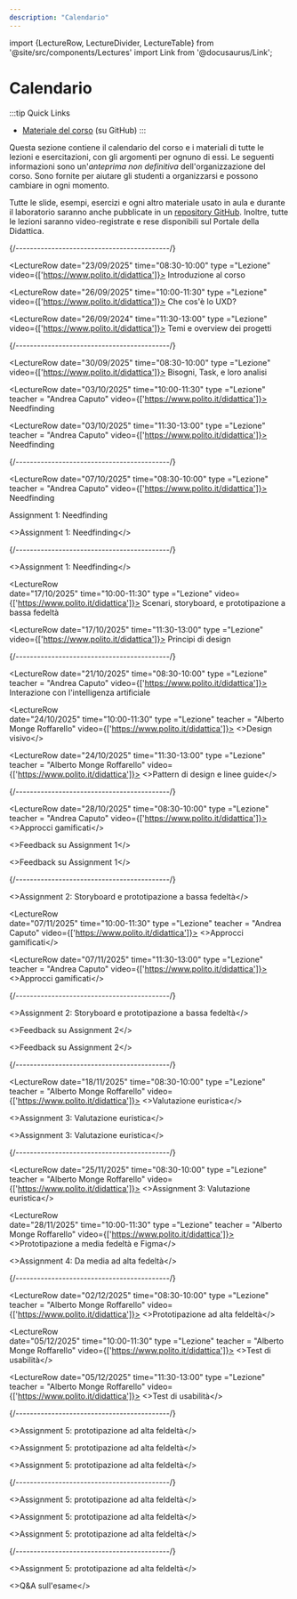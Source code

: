 ```yaml
---
description: "Calendario" 
---
```


import {LectureRow, LectureDivider, LectureTable} from '@site/src/components/Lectures'
import Link from '@docusaurus/Link';


# Calendario 

:::tip Quick Links
* [Materiale del corso](https://github.com/polito-uxd-2025/materiale) (su GitHub)
:::

Questa sezione contiene il calendario del corso e i materiali di tutte le lezioni e esercitazioni, con gli argomenti per ognuno di essi. Le seguenti informazioni sono un'*anteprima non definitiva* dell'organizzazione del corso. Sono fornite per aiutare gli studenti a organizzarsi e possono cambiare in ogni momento.

Tutte le slide, esempi, esercizi e ogni altro materiale usato in aula e durante il laboratorio saranno anche pubblicate in un [repository GitHub](https://github.com/polito-uxd-2025/materiale). Inoltre, tutte le lezioni saranno video-registrate e rese disponibili sul Portale della Didattica.

<LectureTable defaultTeacher="Alberto Monge Roffarello" defaultType="Lecture" showMaterial={false} language='IT'>

<LectureDivider topic='Settimana 1'/>{/*-------------------------------------------*/}
 
<LectureRow
    date="23/09/2025" time="08:30-10:00" type ="Lezione" video={['https://www.polito.it/didattica']}>
    <Link to="https://polito-uxd-2025.github.io/materiale/slides/00-intro.pdf">Introduzione al corso</Link>
</LectureRow>

<LectureRow 
    date="26/09/2025" time="10:00-11:30" type ="Lezione" video={['https://www.polito.it/didattica']}>
    <Link to="https://polito-uxd-2025.github.io/materiale/slides/01-whatisUXD.pdf">Che cos'è lo UXD?</Link>
</LectureRow>

<LectureRow
    date="26/09/2024" time="11:30-13:00" type ="Lezione" video={['https://www.polito.it/didattica']}>
    <Link to="https://polito-uxd-2025.github.io/materiale/slides/02-themes-projects-overview.pdf">Temi e overview dei progetti</Link>
</LectureRow>

<LectureDivider topic='Settimana 2'/>{/*-------------------------------------------*/}

<LectureRow
    date="30/09/2025" time="08:30-10:00" type ="Lezione" video={['https://www.polito.it/didattica']}>
    <Link to="https://polito-uxd-2025.github.io/materiale/slides/03-users-needs-tasks.pdf">Bisogni, Task, e loro analisi </Link>
</LectureRow>

<LectureRow 
    date="03/10/2025" time="10:00-11:30" type ="Lezione" teacher = "Andrea Caputo" video={['https://www.polito.it/didattica']}>
    <Link to="https://polito-uxd-2025.github.io/materiale/slides/04-needfinding.pdf">Needfinding</Link>
</LectureRow>
    
<LectureRow
    date="03/10/2025" time="11:30-13:00" type ="Lezione" teacher = "Andrea Caputo" video={['https://www.polito.it/didattica']}>
    <Link to="https://polito-uxd-2025.github.io/materiale/slides/04-needfinding.pdf">Needfinding</Link>
</LectureRow>

<LectureDivider topic='Settimana 3'/>{/*-------------------------------------------*/}

<LectureRow
    date="07/10/2025" time="08:30-10:00" type ="Lezione" teacher = "Andrea Caputo" video={['https://www.polito.it/didattica']}>
    <Link to="https://polito-uxd-2025.github.io/materiale/slides/04-needfinding.pdf">Needfinding</Link>
</LectureRow>

<LectureRow    
    date="10/10/2025" time="10:00-11:30" type ="Laboratorio" teacher = "Andrea Caputo, Rob Schwartz">
    <Link to="https://polito-uxd-2025.github.io/materiale/assignments/A1-needfinding.pdf">Assignment 1: Needfinding</Link>
</LectureRow>
    
<LectureRow
    date="10/10/2025" time="11:30-13:00" type ="Laboratorio" teacher = "Andrea Caputo, Rob Schwartz">
    <>Assignment 1: Needfinding</>
</LectureRow>

<LectureDivider topic='Settimana 4'/>{/*-------------------------------------------*/}

<LectureRow
    date="14/10/2025" time="08:30-10:00" type ="Laboratorio" teacher = "Andrea Caputo, Rob Schwartz">
    <>Assignment 1: Needfinding</>
</LectureRow>

<LectureRow    
    date="17/10/2025" time="10:00-11:30" type ="Lezione" video={['https://www.polito.it/didattica']}>
    <Link to="https://polito-uxd-2025.github.io/materiale/slides/05-scenarios-storyboards-lowfi.pdf">Scenari, storyboard, e prototipazione a bassa fedeltà</Link>
</LectureRow>
    
<LectureRow
    date="17/10/2025" time="11:30-13:00" type ="Lezione" video={['https://www.polito.it/didattica']}>
    <Link to="https://polito-uxd-2025.github.io/materiale/slides/06-design-principles.pdf">Principi di design</Link>
</LectureRow>

<LectureDivider topic='Settimana 5'/>{/*-------------------------------------------*/}

<LectureRow
    date="21/10/2025" time="08:30-10:00" type ="Lezione" teacher = "Andrea Caputo" video={['https://www.polito.it/didattica']}>
    <Link to="https://polito-uxd-2025.github.io/materiale/slides/07-interazione-ai.pdf">Interazione con l'intelligenza artificiale</Link>
</LectureRow>

<LectureRow    
    date="24/10/2025" time="10:00-11:30" type ="Lezione" teacher = "Alberto Monge Roffarello" video={['https://www.polito.it/didattica']}>
    <>Design visivo</> 
</LectureRow>
    
<LectureRow
    date="24/10/2025" time="11:30-13:00" type ="Lezione" teacher = "Alberto Monge Roffarello" video={['https://www.polito.it/didattica']}>
    <>Pattern di design e linee guide</>
</LectureRow>

<LectureDivider topic='Settimana 6'/>{/*-------------------------------------------*/}

<LectureRow
    date="28/10/2025" time="08:30-10:00" type ="Lezione" teacher = "Andrea Caputo" video={['https://www.polito.it/didattica']}>
    <>Approcci gamificati</> 
</LectureRow>

<LectureRow    
    date="31/10/2025" time="10:00-11:30" type ="Laboratorio" teacher = "Andrea Caputo, Rob Schwartz ">
    <>Feedback su Assignment 1</>
</LectureRow>
    
<LectureRow
    date="31/10/2025" time="11:30-13:00" type ="Laboratorio" teacher = "Andrea Caputo, Rob Schwartz">
    <>Feedback su Assignment 1</>
</LectureRow>

<LectureDivider topic='Settimana 7'/>{/*-------------------------------------------*/}

<LectureRow
    date="04/11/2025" time="08:30-10:00" type ="Laboratorio" teacher = "Alberto Monge Roffarello, Rob Schwartz">
    <>Assignment 2: Storyboard e prototipazione a bassa fedeltà</>
</LectureRow>

<LectureRow    
    date="07/11/2025" time="10:00-11:30" type ="Lezione" teacher = "Andrea Caputo" video={['https://www.polito.it/didattica']}>
    <>Approcci gamificati</>
</LectureRow>
    
<LectureRow
    date="07/11/2025" time="11:30-13:00" type ="Lezione" teacher = "Andrea Caputo" video={['https://www.polito.it/didattica']}>
    <>Approcci gamificati</>
</LectureRow>

<LectureDivider topic='Settimana 8'/>{/*-------------------------------------------*/}

<LectureRow
    date="11/11/2025" time="08:30-10:00" type ="Laboratorio" teacher = "Alberto Monge Roffarello, Rob Schwartz">
    <>Assignment 2: Storyboard e prototipazione a bassa fedeltà</>
</LectureRow>

<LectureRow    
    date="14/11/2025" time="10:00-11:30" type ="Laboratorio" teacher = "Alberto Monge Roffarello">
    <>Feedback su Assignment 2</>
</LectureRow>
    
<LectureRow
    date="14/11/2025" time="11:30-13:00" type ="Laboratorio" teacher = "Alberto Monge Roffarello">
    <>Feedback su Assignment 2</>
</LectureRow>

<LectureDivider topic='Settimana 9'/>{/*-------------------------------------------*/}

<LectureRow
    date="18/11/2025" time="08:30-10:00" type ="Lezione" teacher = "Alberto Monge Roffarello" video={['https://www.polito.it/didattica']}>
    <>Valutazione euristica</>
</LectureRow>

<LectureRow    
    date="21/11/2025" time="10:00-11:30" type ="Laboratorio" teacher = "Alberto Monge Roffarello">
    <>Assignment 3: Valutazione euristica</>
</LectureRow>
    
<LectureRow
    date="21/11/2025" time="11:30-13:00" type ="Laboratorio" teacher = "Alberto Monge Roffarello">
    <>Assignment 3: Valutazione euristica</>
</LectureRow>

<LectureDivider topic='Settimana 10'/>{/*-------------------------------------------*/}

<LectureRow
    date="25/11/2025" time="08:30-10:00" type ="Lezione" teacher = "Alberto Monge Roffarello" video={['https://www.polito.it/didattica']}>
    <>Assignment 3: Valutazione euristica</>
</LectureRow>

<LectureRow    
    date="28/11/2025" time="10:00-11:30" type ="Lezione" teacher = "Alberto Monge Roffarello" video={['https://www.polito.it/didattica']}>
    <>Prototipazione a media fedeltà e Figma</>
</LectureRow>
    
<LectureRow
    date="28/11/2025" time="11:30-13:00" type ="Laboratorio" teacher = "Alberto Monge Roffarello">
    <>Assignment 4: Da media ad alta fedeltà</>
</LectureRow>

<LectureDivider topic='Settimana 11'/>{/*-------------------------------------------*/}

<LectureRow
    date="02/12/2025" time="08:30-10:00" type ="Lezione" teacher = "Alberto Monge Roffarello" video={['https://www.polito.it/didattica']}>
    <>Prototipazione ad alta feldeltà</>
</LectureRow>

<LectureRow    
    date="05/12/2025" time="10:00-11:30" type ="Lezione" teacher = "Alberto Monge Roffarello" video={['https://www.polito.it/didattica']}>
    <>Test di usabilità</>
</LectureRow>
    
<LectureRow
    date="05/12/2025" time="11:30-13:00" type ="Lezione" teacher = "Alberto Monge Roffarello" video={['https://www.polito.it/didattica']}>
    <>Test di usabilità</>
</LectureRow>

<LectureDivider topic='Settimana 12'/>{/*-------------------------------------------*/}

<LectureRow
    date="09/12/2025" time="08:30-10:00" type ="Laboratorio" teacher = "Alberto Monge Roffarello, Rob Schwartz">
    <>Assignment 5: prototipazione ad alta feldeltà</>
</LectureRow>

<LectureRow    
    date="12/12/2025" time="10:00-11:30" type ="Laboratorio" teacher = "Alberto Monge Roffarello, Rob Schwartz">
    <>Assignment 5: prototipazione ad alta feldeltà</>
</LectureRow>
    
<LectureRow
    date="12/12/2025" time="11:30-13:00" type ="Laboratorio" teacher = "Alberto Monge Roffarello, Rob Schwartz">
    <>Assignment 5: prototipazione ad alta feldeltà</>
</LectureRow>

<LectureDivider topic='Settimana 13'/>{/*-------------------------------------------*/}

<LectureRow
    date="16/12/2025" time="08:30-10:00" type ="Laboratorio" teacher = "Alberto Monge Roffarello, Rob Schwartz">
    <>Assignment 5: prototipazione ad alta feldeltà</>
</LectureRow>

<LectureRow    
    date="19/12/2025" time="10:00-11:30" type ="Laboratorio" teacher = "Alberto Monge Roffarello, Rob Schwartz">
    <>Assignment 5: prototipazione ad alta feldeltà</>
</LectureRow>
    
<LectureRow
    date="19/12/2025" time="11:30-13:00" type ="Laboratorio" teacher = "Alberto Monge Roffarello">
    <>Assignment 5: prototipazione ad alta feldeltà</>
</LectureRow>

<LectureDivider topic='Settimana 14'/>{/*-------------------------------------------*/}

<LectureRow    
    date="09/01/2026" time="10:00-11:30" type ="Laboratorio" teacher = "Alberto Monge Roffarello, Rob Schwartz">
    <>Assignment 5: prototipazione ad alta feldeltà</>
</LectureRow>
    
<LectureRow
    date="09/01/2026" time="11:30-13:00" type ="Laboratorio" teacher = "Alberto Monge Roffarello, Rob Schwartz">
    <>Q&A sull'esame</>
</LectureRow>
</LectureTable>


